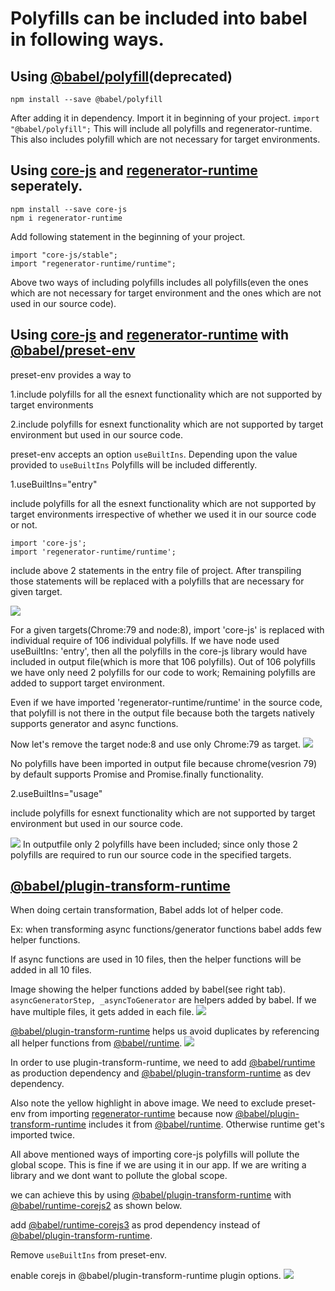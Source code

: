 # Polyfills can be included into babel in following ways.

## Using [@babel/polyfill](https://babeljs.io/docs/en/babel-polyfill)(deprecated)
 
 ```npm install --save @babel/polyfill```
 
 After adding it in dependency. Import it in beginning of your project.
 ```import "@babel/polyfill";```
This will include all polyfills and regenerator-runtime. This also includes polyfill which are not necessary for target environments.

## Using [core-js](https://github.com/zloirock/core-js) and [regenerator-runtime](https://github.com/facebook/regenerator/tree/master/packages/regenerator-runtime) seperately.
```
npm install --save core-js
npm i regenerator-runtime
```
Add following statement in the beginning of your project.
```
import "core-js/stable";
import "regenerator-runtime/runtime";
```

Above two ways of including polyfills includes all polyfills(even the ones which are not necessary for target environment and the ones which are not used in our source code).

## Using [core-js](https://github.com/zloirock/core-js) and [regenerator-runtime](https://github.com/facebook/regenerator/tree/master/packages/regenerator-runtime) with [@babel/preset-env](https://babeljs.io/docs/en/babel-preset-env)

preset-env provides a way to 

1.include polyfills for all the esnext functionality which are not supported by target environments

2.include polyfills for esnext functionality which are not supported by target environment but used in our source code.

preset-env accepts an option ```useBuiltIns```. Depending upon the value provided to ```useBuiltIns``` Polyfills will be included differently.

1.useBuiltIns="entry"

include polyfills for all the esnext functionality which are not supported by target environments irrespective of whether we used it in our source code or not.

 
```
import 'core-js';
import 'regenerator-runtime/runtime';
``` 

include above 2 statements in the entry file of project. After transpiling those statements will be replaced with a polyfills that are necessary for given target.
  
 ![](images/usageEntry.png)

For a given targets(Chrome:79 and node:8), import 'core-js' is replaced with individual require of 106 individual polyfills.
If we have node used useBuiltIns: 'entry', then all the polyfills in the core-js library would have included in output file(which is more that 106 polyfills).
Out of 106 polyfills we have only need 2 polyfills for our code to work; Remaining polyfills are added to support target environment.

Even if we have imported 'regenerator-runtime/runtime' in the source code, that polyfill is not there in the output file because both the targets natively supports generator and async functions.


Now let's remove the target node:8 and use only Chrome:79 as target.
![](images/usageEntry2.png)

No polyfills have been imported in output file because chrome(vesrion 79) by default supports Promise and Promise.finally functionality.


2.useBuiltIns="usage"

include polyfills for esnext functionality which are not supported by target environment but used in our source code.

![](images/usageUsage.png)
In outputfile only 2 polyfills have been included; since only those 2 polyfills are required to run our source code in the specified targets.


## [@babel/plugin-transform-runtime](https://babeljs.io/docs/en/babel-plugin-transform-runtime)

When doing certain transformation, Babel adds lot of helper code.

Ex: when transforming async functions/generator functions babel adds few helper functions.

If async functions are used in 10 files, then the helper functions will be added in all 10 files.

Image showing the helper functions added by babel(see right tab). ```asyncGeneratorStep, _asyncToGenerator``` are helpers added by babel. If we have multiple files, it gets added in each file.
![](images/trt1.png)

[@babel/plugin-transform-runtime](https://babeljs.io/docs/en/babel-plugin-transform-runtime) helps us avoid duplicates by referencing all helper functions from [@babel/runtime](https://babeljs.io/docs/en/babel-runtime).
![](images/trt2.png)

In order to use plugin-transform-runtime, we need to add [@babel/runtime](https://babeljs.io/docs/en/babel-runtime) as production dependency and [@babel/plugin-transform-runtime](https://babeljs.io/docs/en/babel-plugin-transform-runtime) as dev dependency.

Also note the yellow highlight in above image. We need to exclude preset-env from importing [regenerator-runtime](https://github.com/facebook/regenerator/tree/master/packages/regenerator-runtime) because now 
[@babel/plugin-transform-runtime](https://babeljs.io/docs/en/babel-plugin-transform-runtime) includes it from [@babel/runtime](https://babeljs.io/docs/en/babel-runtime). Otherwise runtime get's imported twice.


All above mentioned ways of importing core-js polyfills will pollute the global scope. This is fine if we are using it in our app. If we are writing a library and we dont want to pollute the global scope.

we can achieve this by using [@babel/plugin-transform-runtime](https://babeljs.io/docs/en/babel-plugin-transform-runtime) with [@babel/runtime-corejs2](https://babeljs.io/docs/en/babel-runtime-corejs2) as shown below.

add [@babel/runtime-corejs3](https://github.com/babel/babel/tree/master/packages/babel-runtime-corejs3) as prod dependency instead of [@babel/plugin-transform-runtime](https://babeljs.io/docs/en/babel-plugin-transform-runtime).

Remove ```useBuiltIns``` from preset-env.

enable corejs in @babel/plugin-transform-runtime plugin options.
![](images/trt3.png)

